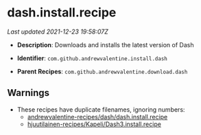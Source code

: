 # dash.install.recipe

_Last updated 2021-12-23 19:58:07Z_

- **Description**: Downloads and installs the latest version of Dash

- **Identifier**: `com.github.andrewvalentine.install.dash`

- **Parent Recipes**: `com.github.andrewvalentine.download.dash`

## Warnings

- These recipes have duplicate filenames, ignoring numbers:
    - [andrewvalentine-recipes/dash/dash.install.recipe](/autopkg-dupe-tracker/andrewvalentine-recipes/dash/dash.install.recipe)
    - [hjuutilainen-recipes/Kapeli/Dash3.install.recipe](/autopkg-dupe-tracker/hjuutilainen-recipes/Kapeli/Dash3.install.recipe)